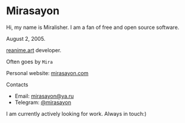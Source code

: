 # Mirasayon

Hi, my name is Miralisher. I am a fan of free and open source software.

August 2, 2005.

[reanime.art](https://reanime.art/) developer.

Often goes by `Mira`

Personal website: [mirasayon.com](https://mirasayon.com/)

Contacts

- Email: [mirasayon@ya.ru](mailto:mirasayon@ya.ru)
- Telegram: [@mirasayon](https://t.me/mirasayon)

I am currently actively looking for work. Always in touch:)
